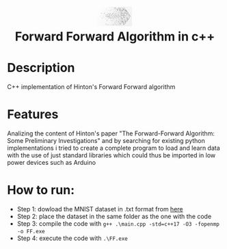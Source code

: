 <div align="center">
      <h1> <img src="https://github.com/RiccardoBravin/Forward-Forward-alg/blob/main/Imgs/binary%20arrow.jpg" width="80px"><br/>Forward Forward Algorithm in c++</h1>
     </div>


# Description
C++ implementation of Hinton's Forward Forward algorithm

# Features
Analizing the content of Hinton's paper "The Forward-Forward Algorithm: Some Preliminary Investigations" and by searching for existing python implementations i tried to create a complete program to load and learn data with the use of just standard libraries which could thus be imported in low power devices such as Arduino 

# How to run:
- Step 1: dowload the MNIST dataset in .txt format from [here](https://github.com/halimb/MNIST-txt)
- Step 2: place the dataset in the same folder as the one with the code
- Step 3: compile the code with  ```g++ .\main.cpp -std=c++17 -O3 -fopenmp -o FF.exe``` 
- Step 4: execute the code with ```.\FF.exe```
      
<!-- </> with 💛 by readMD (https://readmd.itsvg.in) -->
    